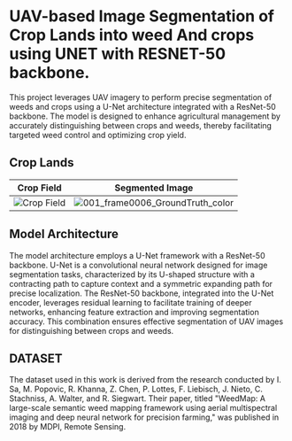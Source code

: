
# UAV-based Image Segmentation of Crop Lands into weed And crops using UNET with RESNET-50 backbone.

This project leverages UAV imagery to perform precise segmentation of weeds and crops using a U-Net architecture integrated with a ResNet-50 backbone. The model is designed to enhance agricultural management by accurately distinguishing between crops and weeds, thereby facilitating targeted weed control and optimizing crop yield.



## Crop Lands
| Crop Field | Segmented Image |
|------------|------------------|
| ![Crop Field](https://drive.google.com/file/d/1BXcB3ZsfLJlEmIWrXfp2uxNPdK4E9Pcc/view?usp=drive_link) | ![001_frame0006_GroundTruth_color](https://github.com/shourya0151/AgriSeg/assets/150430158/6d8f3219-fb0d-4b2c-831c-c03cc9afe3f2) |

## Model Architecture
The model architecture employs a U-Net framework with a ResNet-50 backbone. U-Net is a convolutional neural network designed for image segmentation tasks, characterized by its U-shaped structure with a contracting path to capture context and a symmetric expanding path for precise localization. The ResNet-50 backbone, integrated into the U-Net encoder, leverages residual learning to facilitate training of deeper networks, enhancing feature extraction and improving segmentation accuracy. This combination ensures effective segmentation of UAV images for distinguishing between crops and weeds.

## DATASET
The dataset used in this work is derived from the research conducted by I. Sa, M. Popovic, R. Khanna, Z. Chen, P. Lottes, F. Liebisch, J. Nieto, C. Stachniss, A. Walter, and R. Siegwart. Their paper, titled "WeedMap: A large-scale semantic weed mapping framework using aerial multispectral imaging and deep neural network for precision farming," was published in 2018 by MDPI, Remote Sensing.
